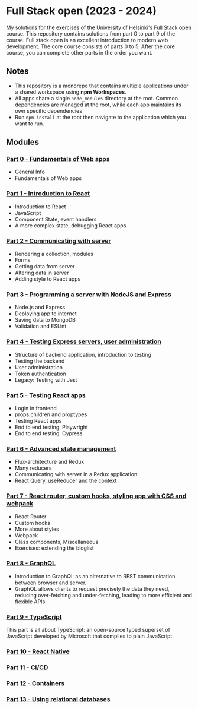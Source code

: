# Full Stack open (2023 - 2024)

My solutions for the exercises of the [University of Helsinki](https://www.helsinki.fi/)'s [Full Stack open](https://fullstackopen.com/) course. This repository contains solutions from part 0 to part 9 of the course. Full stack open is an excellent introduction to modern web development. The core course consists of parts 0 to 5. After the core course, you can complete other parts in the order you want.

## Notes

- This repository is a monorepo that contains multiple applications under a shared workspace using **npm Workspaces**.
- All apps share a single `node_modules` directory at the root. Common dependencies are managed at the root, while each app maintains its own specific dependencies
- Run `npm install` at the root then navigate to the application which you want to run.

## Modules

### [Part 0 - Fundamentals of Web apps](https://fullstackopen.com/en/part0)

- General Info
- Fundamentals of Web apps

### [Part 1 - Introduction to React](https://fullstackopen.com/en/part1)

- Introduction to React
- JavaScript
- Component State, event handlers
- A more complex state, debugging React apps

### [Part 2 - Communicating with server](https://fullstackopen.com/en/part2)

- Rendering a collection, modules
- Forms
- Getting data from server
- Altering data in server
- Adding style to React apps

### [Part 3 - Programming a server with NodeJS and Express](https://fullstackopen.com/en/part3)

- Node.js and Express
- Deploying app to internet
- Saving data to MongoDB
- Validation and ESLint

### [Part 4 - Testing Express servers, user administration](https://fullstackopen.com/en/part4)

- Structure of backend application, introduction to testing
- Testing the backend
- User administration
- Token authentication
- Legacy: Testing with Jest

### [Part 5 - Testing React apps](https://fullstackopen.com/en/part5)

- Login in frontend
- props.children and proptypes
- Testing React apps
- End to end testing: Playwright
- End to end testing: Cypress

### [Part 6 - Advanced state management](https://fullstackopen.com/en/part6)

- Flux-architecture and Redux
- Many reducers
- Communicating with server in a Redux application
- React Query, useReducer and the context

### [Part 7 - React router, custom hooks, styling app with CSS and webpack](https://fullstackopen.com/en/part7)

- React Router
- Custom hooks
- More about styles
- Webpack
- Class components, Miscellaneous
- Exercises: extending the bloglist

### [Part 8 - GraphQL](https://fullstackopen.com/en/part8)

- Introduction to GraphQL as an alternative to REST communication between browser and server.
- GraphQL allows clients to request precisely the data they need, reducing over-fetching and under-fetching, leading to more efficient and flexible APIs.

### [Part 9 - TypeScript](https://fullstackopen.com/en/part9)

This part is all about TypeScript: an open-source typed superset of JavaScript developed by Microsoft that compiles to plain JavaScript.

### [Part 10 - React Native](https://fullstackopen.com/en/part10)

### [Part 11 - CI/CD](https://fullstackopen.com/en/part11)

### [Part 12 - Containers](https://fullstackopen.com/en/part12)

### [Part 13 - Using relational databases](https://fullstackopen.com/en/part13)
